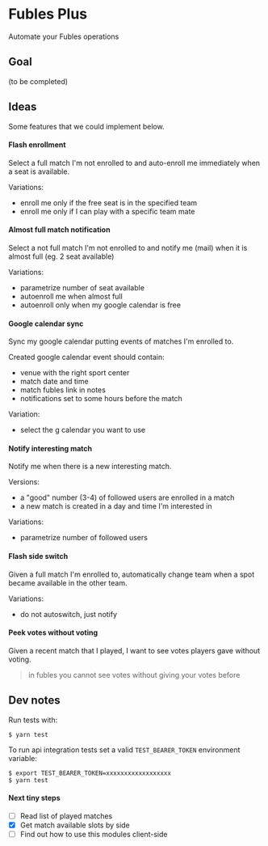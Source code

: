# Fubles Plus
Automate your Fubles operations

## Goal

(to be completed)

## Ideas

Some features that we could implement below.

#### Flash enrollment

Select a full match I'm not enrolled to and auto-enroll me immediately when a seat is available.

Variations:
- enroll me only if the free seat is in the specified team
- enroll me only if I can play with a specific team mate

#### Almost full match notification

Select a not full match I'm not enrolled to and notify me (mail) when it is almost full (eg. 2 seat available)

Variations:
- parametrize number of seat available
- autoenroll me when almost full
- autoenroll only when my google calendar is free

#### Google calendar sync

Sync my google calendar putting events of matches I'm enrolled to.

Created google calendar event should contain:
- venue with the right sport center
- match date and time
- match fubles link in notes
- notifications set to some hours before the match

Variation:
- select the g calendar you want to use

#### Notify interesting match

Notify me when there is a new interesting match.

Versions:
- a "good" number (3-4) of followed users are enrolled in a match
- a new match is created in a day and time I'm interested in

Variations:
- parametrize number of followed users

#### Flash side switch

Given a full match I'm enrolled to, automatically change team when a spot became available in the other team.

Variations:
- do not autoswitch, just notify

#### Peek votes without voting

Given a recent match that I played, I want to see votes players gave without voting.

> in fubles you cannot see votes without giving your votes before

## Dev notes

Run tests with:
```
$ yarn test
```

To run api integration tests set a valid `TEST_BEARER_TOKEN` environment variable:

```
$ export TEST_BEARER_TOKEN=xxxxxxxxxxxxxxxxxx
$ yarn test
```

#### Next tiny steps

- [ ] Read list of played matches
- [x] Get match available slots by side
- [ ] Find out how to use this modules client-side
